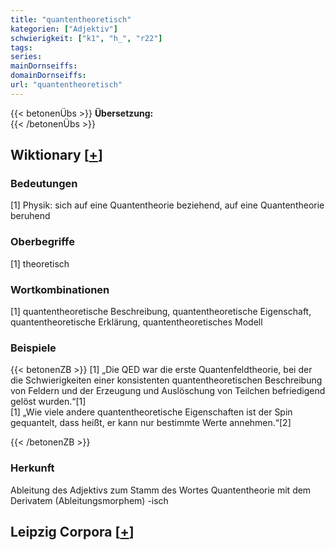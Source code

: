 ```yaml
---
title: "quantentheoretisch"
kategorien: ["Adjektiv"]
schwierigkeit: ["k1", "h_", "r22"]
tags:
series:
mainDornseiffs:
domainDornseiffs:
url: "quantentheoretisch"
---
```


{{< betonenÜbs >}}
**Übersetzung:**  
{{< /betonenÜbs >}}

## Wiktionary [[+](https://de.wiktionary.org/wiki/quantentheoretisch)]

### Bedeutungen
[1] Physik: sich auf eine Quantentheorie beziehend, auf eine Quantentheorie beruhend  

### Oberbegriffe
[1] theoretisch  

### Wortkombinationen
[1] quantentheoretische Beschreibung, quantentheoretische Eigenschaft, quantentheoretische Erklärung, quantentheoretisches Modell  

### Beispiele
{{< betonenZB >}}
[1] „Die QED war die erste Quantenfeldtheorie, bei der die Schwierigkeiten einer konsistenten quantentheoretischen Beschreibung von Feldern und der Erzeugung und Auslöschung von Teilchen befriedigend gelöst wurden.“[1]  
[1] „Wie viele andere quantentheoretische Eigenschaften ist der Spin gequantelt, dass heißt, er kann nur bestimmte Werte annehmen.“[2]  

{{< /betonenZB >}}
### Herkunft
Ableitung des Adjektivs zum Stamm des Wortes Quantentheorie mit dem Derivatem (Ableitungsmorphem) -isch  


## Leipzig Corpora [[+](https://corpora.uni-leipzig.de/en/res?word=quantentheoretisch&corpusId=deu_newscrawl-public_2018)]

